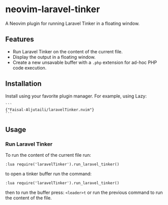 # neovim-laravel-tinker

A Neovim plugin for running Laravel Tinker in a floating window.

## Features

- Run Laravel Tinker on the content of the current file.
- Display the output in a floating window.
- Create a new unsavable buffer with a `.php` extension for ad-hoc PHP code execution.

## Installation

Install using your favorite plugin manager. For example, using Lazy:

    ```
    {"Faisal-Aljutaili/laravelTinker.nvim"}
    ```

## Usage

### Run Laravel Tinker
To run the content of the current file run:
```command
:lua require('laravelTinker').run_laravel_tinker()
```

to open a tinker buffer run the command:
```command
:lua require('laravelTinker').run_laravel_tinker()
```
then to run the buffer press:
```<leader>t```
or run the previous command to run the content of the file.
